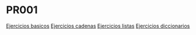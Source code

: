 # PR001

[Ejercicios basicos](./basicos/)
[Ejercicios cadenas](./cadenas/)
[Ejercicios listas](./listas)
[Ejercicios diccionarios](./diccionarios/)
